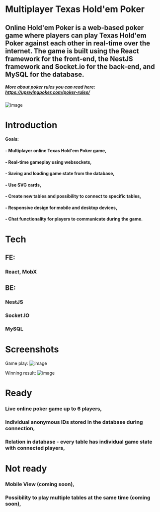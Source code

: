 
# Multiplayer Texas Hold'em Poker

## Online Hold'em Poker is a web-based poker game where players can play Texas Hold'em Poker against each other in real-time over the internet. The game is built using the React framework for the front-end, the NestJS framework and Socket.io for the back-end, and MySQL for the database.


##### More about poker rules you can read here: https://upswingpoker.com/poker-rules/

![image](https://user-images.githubusercontent.com/9059336/53627116-94152f80-3bd5-11e9-8639-02819305018d.png)

# Introduction
#### Goals:
#### - Multiplayer online Texas Hold'em Poker game,
#### - Real-time gameplay using websockets,
#### - Saving and loading game state from the database,
#### - Use SVG cards,
#### - Create new tables and possibility to connect to specific tables,
#### - Responsive design for mobile and desktop devices,
#### - Chat functionality for players to communicate during the game.

# Tech
## FE:
### React, MobX
## BE:
### NestJS
### Socket.IO
### MySQL

# Screenshots
Game play:
![image](https://user-images.githubusercontent.com/35075404/235676711-3168ca75-ae4f-4f47-a11b-0719706eb6e8.png)

Winning result:
![image](https://user-images.githubusercontent.com/35075404/235676385-4a497ee6-acd3-452a-979e-34c53170eb62.png)

# Ready
### Live online poker game up to 6 players,
### Individual anonymous IDs stored in the database during connection,
### Relation in database - every table has individual game state with connected players,

# Not ready
### Mobile View (coming soon),
### Possibility to play multiple tables at the same time (coming soon),

